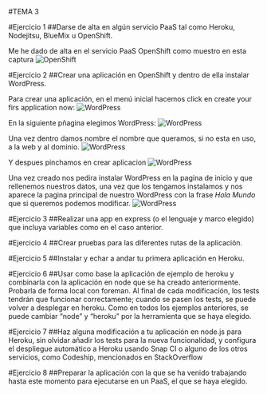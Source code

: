 #TEMA 3

#Ejercicio 1
##Darse de alta en algún servicio PaaS tal como Heroku, Nodejitsu, BlueMix u OpenShift.

Me he dado de alta en el servicio PaaS OpenShift como muestro en esta captura
![OpenShift](https://i.gyazo.com/a8013298130fe50c719f99f63185001f.png)


#Ejercicio 2
##Crear una aplicación en OpenShift y dentro de ella instalar WordPress.

Para crear una aplicación, en el menú inicial hacemos click en create your firs application now:
![WordPress](https://i.gyazo.com/f8fa0b838279259866cdc57ce63958b4.png)

En la siguiente pñagina elegimos WordPress:
![WordPress](https://i.gyazo.com/359994fb48a370f5364c3da05665b532.png)

Una vez dentro damos nombre el nombre que queramos, si no esta en uso, a la web y al dominio.
![WordPress](https://i.gyazo.com/542fcd2a9a3d50d235874375704e12a6.png)

Y despues pinchamos en crear aplicacion
![WordPress](https://i.gyazo.com/ef0fc6a545add4b5bfd87fa7b08b7c1a.png)

Una vez creado nos pedira instalar WordPress en la pagina de inicio y que rellenemos nuestros datos, una vez que los tengamos instalamos y nos aparece la pagina principal de nuestro WordPress con la frase *Hola Mundo* que si queremos podemos modificar.
![WordPress](https://i.gyazo.com/cbbd0084e2ec6245f259fe2ddaaaf1f8.png)


#Ejercicio 3
##Realizar una app en express (o el lenguaje y marco elegido) que incluya variables como en el caso anterior.

#Ejercicio 4
##Crear pruebas para las diferentes rutas de la aplicación.


#Ejercicio 5
##Instalar y echar a andar tu primera aplicación en Heroku.

#Ejercicio 6
##Usar como base la aplicación de ejemplo de heroku y combinarla con la aplicación en node que se ha creado anteriormente. Probarla de forma local con foreman. Al final de cada modificación, los tests tendrán que funcionar correctamente; cuando se pasen los tests, se puede volver a desplegar en heroku. Como en todos los ejemplos anteriores, se puede cambiar “node” y “heroku” por la herramienta que se haya elegido.


#Ejercicio 7
##Haz alguna modificación a tu aplicación en node.js para Heroku, sin olvidar añadir los tests para la nueva funcionalidad, y configura el despliegue automático a Heroku usando Snap CI o alguno de los otros servicios, como Codeship, mencionados en StackOverflow


#Ejercicio 8
##Preparar la aplicación con la que se ha venido trabajando hasta este momento para ejecutarse en un PaaS, el que se haya elegido.
